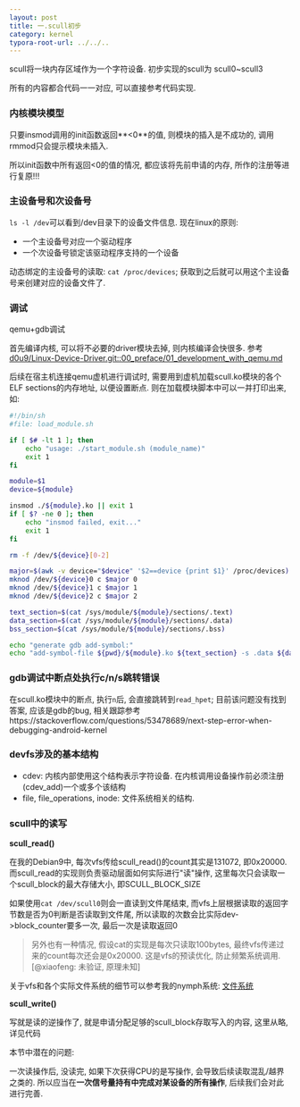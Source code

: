 ```yaml
---
layout: post
title: 一.scull初步
category: kernel
typora-root-url: ../../..
---
```


scull将一块内存区域作为一个字符设备. 初步实现的scull为 scull0~scull3

所有的内容都合代码一一对应, 可以直接参考代码实现.

### 内核模块模型

只要insmod调用的init函数返回**<0**的值, 则模块的插入是不成功的, 调用rmmod只会提示模块未插入.

所以init函数中所有返回<0的值的情况, 都应该将先前申请的内存, 所作的注册等进行复原!!!



### 主设备号和次设备号

`ls -l /dev`可以看到/dev目录下的设备文件信息. 现在linux的原则:

* 一个主设备号对应一个驱动程序
* 一个次设备号锁定该驱动程序支持的一个设备

动态绑定的主设备号的读取: `cat /proc/devices`; 获取到之后就可以用这个主设备号来创建对应的设备文件了.



### 调试

qemu+gdb调试

首先编译内核, 可以将不必要的driver模块去掉, 则内核编译会快很多. 参考<u>d0u9/Linux-Device-Driver.git::00_preface/01_development_with_qemu.md</u>

后续在宿主机连接qemu虚机进行调试时, 需要用到虚机加载scull.ko模块的各个ELF sections的内存地址, 以便设置断点. 则在加载模块脚本中可以一并打印出来, 如:

```bash
#!/bin/sh
#file: load_module.sh

if [ $# -lt 1 ]; then
	echo "usage: ./start_module.sh (module_name)"
	exit 1
fi

module=$1
device=${module}

insmod ./${module}.ko || exit 1
if [ $? -ne 0 ]; then
	echo "insmod failed, exit..."
	exit 1
fi

rm -f /dev/${device}[0-2]

major=$(awk -v device="$device" '$2==device {print $1}' /proc/devices)
mknod /dev/${device}0 c $major 0
mknod /dev/${device}1 c $major 1
mknod /dev/${device}2 c $major 2

text_section=$(cat /sys/module/${module}/sections/.text)
data_section=$(cat /sys/module/${module}/sections/.data)
bss_section=$(cat /sys/module/${module}/sections/.bss)

echo "generate gdb add-symbol:"
echo "add-symbol-file ${pwd}/${module}.ko ${text_section} -s .data ${data_section} -s .bss ${bss_section}"
```



### gdb调试中断点处执行c/n/s跳转错误

在scull.ko模块中的断点, 执行`n`后, 会直接跳转到`read_hpet`; 目前该问题没有找到答案, 应该是gdb的bug, 相关跟踪参考https://stackoverflow.com/questions/53478689/next-step-error-when-debugging-android-kernel



### devfs涉及的基本结构

* cdev: 内核内部使用这个结构表示字符设备. 在内核调用设备操作前必须注册(cdev_add)一个或多个该结构
* file, file_operations, inode: 文件系统相关的结构.

### scull中的读写



**scull_read()** 

在我的Debian9中, 每次vfs传给scull_read()的count其实是131072, 即0x20000. 而scull_read的实现则负责驱动层面如何实际进行"读"操作, 这里每次只会读取一个scull_block的最大存储大小, 即SCULL_BLOCK_SIZE

如果使用`cat /dev/scull0`则会一直读到文件尾结束, 而vfs上层根据读取的返回字节数是否为0判断是否读取到文件尾, 所以读取的次数会比实际dev->block_counter要多一次, 最后一次是读取返回0

> 另外也有一种情况, 假设cat的实现是每次只读取100bytes, 最终vfs传递过来的count每次还会是0x20000. 这是vfs的预读优化, 防止频繁系统调用. [@xiaofeng: 未验证, 原理未知]

关于vfs和各个实际文件系统的细节可以参考我的nymph系统: [文件系统]()

**scull_write()**

写就是读的逆操作了, 就是申请分配足够的scull_block存取写入的内容, 这里从略, 详见代码



本节中潜在的问题:

一次读操作后, 没读完, 如果下次获得CPU的是写操作, 会导致后续读取混乱/越界之类的. 所以应当在**一次信号量持有中完成对某设备的所有操作**, 后续我们会对此进行完善. 

